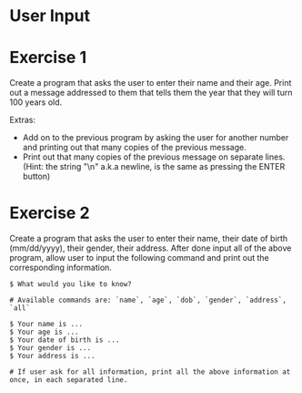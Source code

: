 User Input
===

# Exercise 1

Create a program that asks the user to enter their name and their age. Print out a message addressed to them that tells them the year that they will turn 100 years old.

Extras:

- Add on to the previous program by asking the user for another number and printing out that many copies of the previous message.
- Print out that many copies of the previous message on separate lines. (Hint: the string "\n" a.k.a newline, is the same as pressing the ENTER button)

# Exercise 2

Create a program that asks the user to enter their name, their date of birth (mm/dd/yyyy), their gender, their address. After done input all of the above program, allow user to input the following command and print out the corresponding information.

```
$ What would you like to know?

# Available commands are: `name`, `age`, `dob`, `gender`, `address`, `all`

$ Your name is ...
$ Your age is ...
$ Your date of birth is ...
$ Your gender is ...
$ Your address is ...

# If user ask for all information, print all the above information at once, in each separated line.
```

